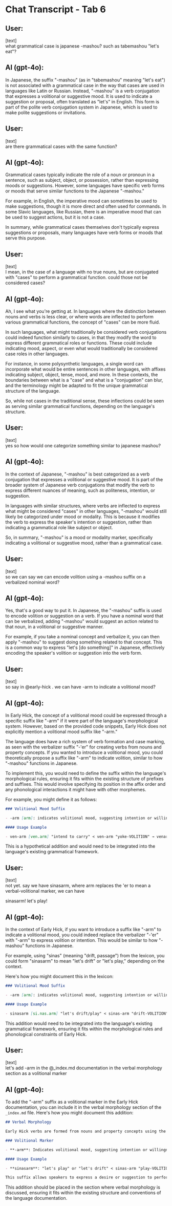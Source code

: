 # Chat Transcript - Tab 6

## User:


[text]  
what grammatical case is japanese -mashou? such as tabemashou "let's eat"?


## AI (gpt-4o):

In Japanese, the suffix "-mashou" (as in "tabemashou" meaning "let's eat") is not associated with a grammatical case in the way that cases are used in languages like Latin or Russian. Instead, "-mashou" is a verb conjugation that expresses a volitional or suggestive mood. It is used to indicate a suggestion or proposal, often translated as "let's" in English. This form is part of the polite verb conjugation system in Japanese, which is used to make polite suggestions or invitations.

## User:


[text]  
are there grammatical cases with the same function?


## AI (gpt-4o):

Grammatical cases typically indicate the role of a noun or pronoun in a sentence, such as subject, object, or possession, rather than expressing moods or suggestions. However, some languages have specific verb forms or moods that serve similar functions to the Japanese "-mashou."

For example, in English, the imperative mood can sometimes be used to make suggestions, though it is more direct and often used for commands. In some Slavic languages, like Russian, there is an imperative mood that can be used to suggest actions, but it is not a case.

In summary, while grammatical cases themselves don't typically express suggestions or proposals, many languages have verb forms or moods that serve this purpose.

## User:


[text]  
I mean, in the case of a language with no true nouns, but are conjugated with "cases" to perform a grammatical function. could those not be considered cases?


## AI (gpt-4o):

Ah, I see what you're getting at. In languages where the distinction between nouns and verbs is less clear, or where words are inflected to perform various grammatical functions, the concept of "cases" can be more fluid.

In such languages, what might traditionally be considered verb conjugations could indeed function similarly to cases, in that they modify the word to express different grammatical roles or functions. These could include indicating mood, aspect, or even what would traditionally be considered case roles in other languages.

For instance, in some polysynthetic languages, a single word can incorporate what would be entire sentences in other languages, with affixes indicating subject, object, tense, mood, and more. In these contexts, the boundaries between what is a "case" and what is a "conjugation" can blur, and the terminology might be adapted to fit the unique grammatical structure of the language.

So, while not cases in the traditional sense, these inflections could be seen as serving similar grammatical functions, depending on the language's structure.

## User:


[text]  
yes so how would one categorize something similar to japanese mashou?


## AI (gpt-4o):



In the context of Japanese, "-mashou" is best categorized as a verb conjugation that expresses a volitional or suggestive mood. It is part of the broader system of Japanese verb conjugations that modify the verb to express different nuances of meaning, such as politeness, intention, or suggestion.

In languages with similar structures, where verbs are inflected to express what might be considered "cases" in other languages, "-mashou" would still likely be categorized under mood or modality. This is because it modifies the verb to express the speaker's intention or suggestion, rather than indicating a grammatical role like subject or object.

So, in summary, "-mashou" is a mood or modality marker, specifically indicating a volitional or suggestive mood, rather than a grammatical case.

## User:


[text]  
so we can say we can encode volition using a -mashou suffix on a verbalized nominal word?


## AI (gpt-4o):



Yes, that's a good way to put it. In Japanese, the "-mashou" suffix is used to encode volition or suggestion on a verb. If you have a nominal word that can be verbalized, adding "-mashou" would suggest an action related to that noun, in a volitional or suggestive manner.

For example, if you take a nominal concept and verbalize it, you can then apply "-mashou" to suggest doing something related to that concept. This is a common way to express "let's [do something]" in Japanese, effectively encoding the speaker's volition or suggestion into the verb form.

## User:


[text]  
so say in @early-hick . we can have -arm to indicate a volitional mood?


## AI (gpt-4o):

In Early Hick, the concept of a volitional mood could be expressed through a specific suffix like "-arm" if it were part of the language's morphological system. However, based on the provided code snippets, Early Hick does not explicitly mention a volitional mood suffix like "-arm."

The language does have a rich system of verb formation and case marking, as seen with the verbalizer suffix "-'er" for creating verbs from nouns and property concepts. If you wanted to introduce a volitional mood, you could theoretically propose a suffix like "-arm" to indicate volition, similar to how "-mashou" functions in Japanese.

To implement this, you would need to define the suffix within the language's morphological rules, ensuring it fits within the existing structure of prefixes and suffixes. This would involve specifying its position in the affix order and any phonological interactions it might have with other morphemes.

For example, you might define it as follows:

```markdown
### Volitional Mood Suffix

- -arm [arm]: indicates volitional mood, suggesting intention or willingness to perform an action.

#### Usage Example

- ven-arm [ven.arm] "intend to carry" < ven-arm "yoke-VOLITION" → venarm
```

This is a hypothetical addition and would need to be integrated into the language's existing grammatical framework.

## User:


[text]  
not yet. say we have sinasarm, where arm replaces the 'er to mean a verbal-volitional marker, we can have 

sinasarm!
let's play!


## AI (gpt-4o):

In the context of Early Hick, if you want to introduce a suffix like "-arm" to indicate a volitional mood, you could indeed replace the verbalizer "-'er" with "-arm" to express volition or intention. This would be similar to how "-mashou" functions in Japanese.

For example, using "sinas" (meaning "drift, passage") from the lexicon, you could form "sinasarm" to mean "let's drift" or "let's play," depending on the context.

Here's how you might document this in the lexicon:

```markdown:site/@/languages/hickic/seneran/early-hick/lexicon.md
### Volitional Mood Suffix

- -arm [arm]: indicates volitional mood, suggesting intention or willingness to perform an action.

#### Usage Example

- sinasarm [si.nas.arm] "let's drift/play" < sinas-arm "drift-VOLITION" → sinasarm
```

This addition would need to be integrated into the language's existing grammatical framework, ensuring it fits within the morphological rules and phonological constraints of Early Hick.

## User:


[text]  
let's add -arm in the @_index.md documentation in the verbal morphology section as a volitional marker


## AI (gpt-4o):

To add the "-arm" suffix as a volitional marker in the Early Hick documentation, you can include it in the verbal morphology section of the `_index.md` file. Here's how you might document this addition:

```markdown:site/@/languages/hickic/seneran/early-hick/_index.md
## Verbal Morphology

Early Hick verbs are formed from nouns and property concepts using the verbalizer affix _-'er_. To express volition or intention, the suffix _-arm_ can be used, replacing _-'er_.

### Volitional Marker

- **-arm**: Indicates volitional mood, suggesting intention or willingness to perform an action.

#### Usage Example

- **sinasarm**: "let's play" or "let's drift" < sinas-arm "play-VOLITION" → sinasarm

This suffix allows speakers to express a desire or suggestion to perform an action, similar to the volitional mood in other languages.
```

This addition should be placed in the section where verbal morphology is discussed, ensuring it fits within the existing structure and conventions of the language documentation.
